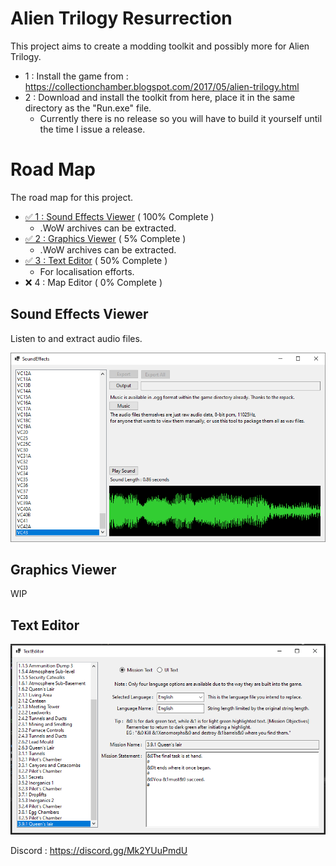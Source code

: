 # Alien Trilogy Resurrection

This project aims to create a modding toolkit and possibly more for Alien Trilogy.

- 1 : Install the game from : https://collectionchamber.blogspot.com/2017/05/alien-trilogy.html
- 2 : Download and install the toolkit from here, place it in the same directory as the "Run.exe" file.
	- Currently there is no release so you will have to build it yourself until the time I issue a release.

# Road Map

The road map for this project.

- [✅ 1 : Sound Effects Viewer](#sound-effects-viewer) ( 100% Complete )
	- .WoW archives can be extracted.
- [✅ 2 : Graphics Viewer](#graphics-viewer) ( 5% Complete )
	- .WoW archives can be extracted.
- [✅ 3 : Text Editor](#text-editor) ( 50% Complete )
	- For localisation efforts.
- ❌ 4 : Map Editor ( 0% Complete )

## Sound Effects Viewer

Listen to and extract audio files.

<div align="center">
  <img src="images/soundeffects.png" alt="Sound Effects Viewer">
</div>

## Graphics Viewer
WIP

## Text Editor

![Text Editor](images/texteditor.png)

Discord : https://discord.gg/Mk2YUuPmdU